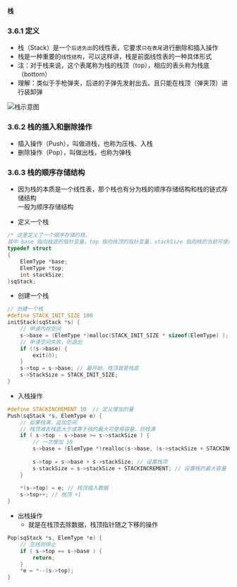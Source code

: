 #### 栈

### 3.6.1 定义
- 栈（Stack）是一个`后进先出`的线性表，它要求`只在表尾`进行删除和插入操作
- 栈是一种重要的`线性结构`，可以这样讲，栈是前面线性表的一种具体形式
- 注：对于栈来说，这个表尾称为栈的栈顶（top），相应的表头称为栈底（bottom）
- 理解：类似于手枪弹夹，后进的子弹先发射出去。且只能在栈顶（弹夹顶）进行装卸弹

![栈示意图](https://ss1.bdstatic.com/70cFuXSh_Q1YnxGkpoWK1HF6hhy/it/u=3585258803,1519088626&fm=26&gp=0.jpg)

### 3.6.2 栈的插入和删除操作
- 插入操作（Push），叫做进栈，也称为压栈、入栈
- 删除操作（Pop），叫做出栈，也称为弹栈

### 3.6.3 栈的顺序存储结构
- 因为栈的本质是一个线性表，那个栈也有分为栈的顺序存储结构和栈的链式存储结构<br>
一般为顺序存储结构

- 定义一个栈
```c
/* 这里定义了一个顺序存储的栈，
其中 base 指向栈底的指针变量，top 指向栈顶的指针变量，stackSize 指向栈的当前可使用的最大容量 */
typedef struct
{
    ElemType *base;
    ElemType *top;
    int stackSize;
}sqStack;
```

- 创建一个栈
```c
// 创建一个栈
#define STACK_INIT_SIZE 100
initStack(sqStack *s) {
    // 申请内存空间
    s->base = (ElemType *)malloc(STACK_INIT_SIZE * sizeof(ElemType) );
    // 申请空间失败，则退出
    if (!s->base) {
        exit(0);
    }
    s->top = s->base; // 最开始，栈顶就是栈底
    s->StackSize = STACK_INIT_SIZE;
}
```

- 入栈操作
```c
#define STACKINCREMENT 10  // 定义增加的量
Push(sqStack *s, ElemType e) {
    // 如果栈满，追加空间
    // 栈顶减去栈底大于或等于栈的最大可使用容量，则栈满
    if ( s->top - s->base >= s->stackSize ) {
        // 一次增加 10
        s->base = (ElemType *)realloc(s->base, (s->stackSize + STACKINCREMENT) * sizeof(ElemType));
        
        s->top = s->base + s->stackSize; // 设置栈顶
        s-stackSize = s->stackSize + STACKINCREMENT; // 设置栈的最大容量
    }
    
    *(s->top) = e; // 栈顶插入数据
    s->top++; // 栈顶 +1 
}
```

- 出栈操作
    - 就是在栈顶去除数据，栈顶指针随之下移的操作 

```c
Pop(sqStack *s, ElemType *e) {
    // 空栈则停止
    if ( s->top == s->base ) {
        return;
    }
    *e = *--(s->top);
}
```